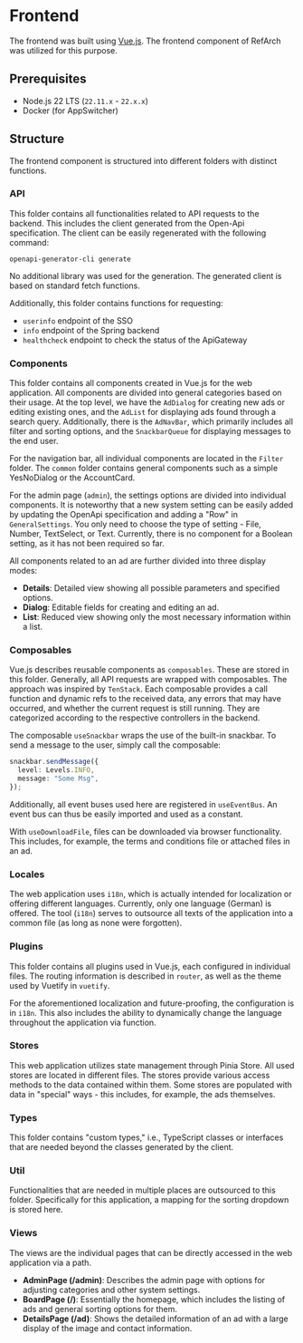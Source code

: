 # Frontend

The frontend was built using [Vue.js](https://vuejs.org/).
The frontend component of RefArch was utilized for this purpose.

## Prerequisites

- Node.js 22 LTS (`22.11.x` - `22.x.x`)
- Docker (for AppSwitcher)

## Structure

The frontend component is structured into different folders with distinct functions.

### API

This folder contains all functionalities related to API requests to the backend.
This includes the client generated from the Open-Api specification.
The client can be easily regenerated with the following command:

```shell
openapi-generator-cli generate
```

No additional library was used for the generation.
The generated client is based on standard fetch functions.

Additionally, this folder contains functions for requesting:

- `userinfo` endpoint of the SSO
- `info` endpoint of the Spring backend
- `healthcheck` endpoint to check the status of the ApiGateway

### Components

This folder contains all components created in Vue.js for the web application.
All components are divided into general categories based on their usage. 
At the top level, we have the `AdDialog` for creating new ads or editing existing ones, and the `AdList` for displaying ads found through a search query. 
Additionally, there is the `AdNavBar`, which primarily includes all filter and sorting options, and the `SnackbarQueue` for displaying messages to the end user.

For the navigation bar, all individual components are located in the `Filter` folder. 
The `common` folder contains general components such as a simple YesNoDialog or the AccountCard.

For the admin page (`admin`), the settings options are divided into individual components. 
It is noteworthy that a new system setting can be easily added by updating the OpenApi specification and adding a "Row" in `GeneralSettings`. 
You only need to choose the type of setting - File, Number, TextSelect, or Text. 
Currently, there is no component for a Boolean setting, as it has not been required so far.

All components related to an ad are further divided into three display modes:
- **Details**: Detailed view showing all possible parameters and specified options.
- **Dialog**: Editable fields for creating and editing an ad.
- **List**: Reduced view showing only the most necessary information within a list.

### Composables

Vue.js describes reusable components as `composables`.
These are stored in this folder. Generally, all API requests are wrapped with composables.
The approach was inspired by `TenStack`.
Each composable provides a call function and dynamic refs to the received data, any errors that may have occurred, and whether the current request is still running.
They are categorized according to the respective controllers in the backend.

The composable `useSnackbar` wraps the use of the built-in snackbar.
To send a message to the user, simply call the composable:

```typescript
snackbar.sendMessage({
  level: Levels.INFO,
  message: "Some Msg",
});
```

Additionally, all event buses used here are registered in `useEventBus`.
An event bus can thus be easily imported and used as a constant.

With `useDownloadFile`, files can be downloaded via browser functionality.
This includes, for example, the terms and conditions file or attached files in an ad.

### Locales

The web application uses `i18n`, which is actually intended for localization or offering different languages.
Currently, only one language (German) is offered.
The tool (`i18n`) serves to outsource all texts of the application into a common file (as long as none were forgotten).

### Plugins

This folder contains all plugins used in Vue.js, each configured in individual files.
The routing information is described in `router`, as well as the theme used by Vuetify in `vuetify`.

For the aforementioned localization and future-proofing, the configuration is in `i18n`.
This also includes the ability to dynamically change the language throughout the application via function.

### Stores

This web application utilizes state management through Pinia Store. 
All used stores are located in different files. 
The stores provide various access methods to the data contained within them. 
Some stores are populated with data in "special" ways - this includes, for example, the ads themselves.

### Types

This folder contains "custom types," i.e., TypeScript classes or interfaces that are needed beyond the classes generated by the client.

### Util

Functionalities that are needed in multiple places are outsourced to this folder. 
Specifically for this application, a mapping for the sorting dropdown is stored here.

### Views

The views are the individual pages that can be directly accessed in the web application via a path.
- **AdminPage (/admin)**: Describes the admin page with options for adjusting categories and other system settings.
- **BoardPage (/)**: Essentially the homepage, which includes the listing of ads and general sorting options for them.
- **DetailsPage (/ad)**: Shows the detailed information of an ad with a large display of the image and contact information.
